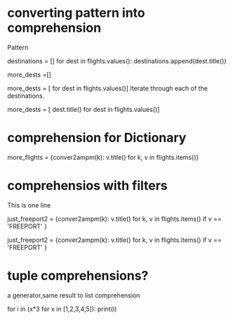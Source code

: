 # converting pattern into comprehension

Pattern

destinations = []
for dest in flights.values():
    destinations.append(dest.title())

more_dests =[]

more_dests = [ for dest in flights.values()]
Iterate through each of the destinations.

more_dests = [ dest.title() for dest in flights.values()]


# comprehension for Dictionary
more_flights = {conver2ampm(k): v.title() for k, v in flights.items()}


# comprehensios with filters

This is one line

just_freeport2 = {conver2ampm(k): v.title() for k, v in flights.items() if v == 'FREEPORT' }

just_freeport2 = {conver2ampm(k): v.title() 
                for k, v in flights.items() 
                if v == 'FREEPORT' }

# tuple comprehensions?
a generator,same result to list comprehension

for i in (x*3 for x in [1,2,3,4,5]):
    print(i)
